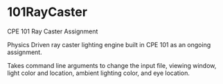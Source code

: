 101RayCaster
============

CPE 101 Ray Caster Assignment

Physics Driven ray caster lighting engine built in CPE 101 as an ongoing assignment.

Takes command line arguments to change the input file, viewing window, light color and location, ambient lighting color, and eye location.
